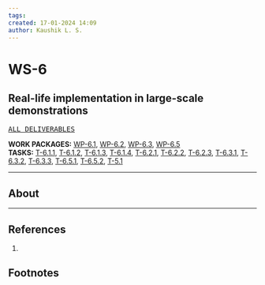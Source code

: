 ```yaml
---
tags: 
created: 17-01-2024 14:09
author: Kaushik L. S.
---
```

# WS-6

## Real-life implementation in large-scale demonstrations

<kbd> [ALL DELIVERABLES](../notindex.md) </kbd>

**WORK PACKAGES:** [WP-6.1](../WorkPackages/WP-6.1.md), [WP-6.2](../WorkPackages/WP-6.2.md), [WP-6.3](../WorkPackages/WP-6.3.md), [WP-6.5](../WorkPackages/WP-6.5.md) <br>
**TASKS:** [T-6.1.1](../Tasks/T-6.1.1.md), [T-6.1.2](../Tasks/T-6.1.2.md), [T-6.1.3](../Tasks/T-6.1.3.md), [T-6.1.4](../Tasks/T-6.1.4.md), [T-6.2.1](../Tasks/T-6.2.1.md), [T-6.2.2](../Tasks/T-6.2.2.md), [T-6.2.3](../Tasks/T-6.2.3.md), [T-6.3.1](../Tasks/T-6.3.1.md), [T-6.3.2](../Tasks/T-6.3.2.md), [T-6.3.3](../Tasks/T-6.3.3.md), [T-6.5.1](../Tasks/T-6.5.1.md), [T-6.5.2](../Tasks/T-6.5.2.md), [T-5.1](../Tasks/T-5.1.md)

---
## About


---
## References
1. 
## Footnotes

[^1]: Part B - Page 15 of 70 [PROPOSAL_101123467-MULTICARE-HORIZON-CL5-2022-D4-02-PART_B_Section_1.pdf]()